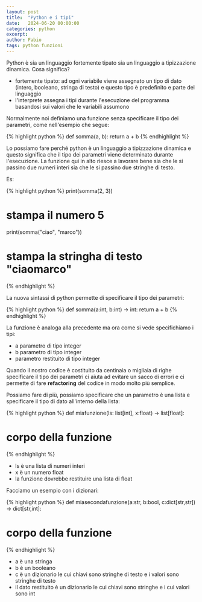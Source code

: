 ```yaml
---
layout: post
title:  "Python e i tipi"
date:   2024-06-20 00:00:00
categories: python
excerpt: 
author: Fabio
tags: python funzioni
---
```


Python è sia un linguaggio fortemente tipato sia un linguaggio a tipizzazione dinamica. Cosa significa?

* fortemente tipato: ad ogni variabile viene assegnato un tipo di dato (intero, booleano, stringa di testo) e questo tipo è predefinito e parte del linguaggio
* l'interprete assegna i tipi durante l'esecuzione del programma basandosi sui valori che le variabili assumono

Normalmente noi definiamo una funzione senza specificare il tipo dei parametri, come nell'esempio che segue:

{% highlight python %}
def somma(a, b):
  return a + b
{% endhighlight %}

Lo possiamo fare perché python è un linguaggio a tipizzazione dinamica e questo significa che il tipo dei parametri viene determinato durante l'esecuzione.
La funzione qui in alto riesce a lavorare bene sia che le si passino due numeri interi sia che le si passino due stringhe di testo.

Es:

{% highlight python %}
print(somma(2, 3))
# stampa il numero 5
print(somma("ciao", "marco"))
# stampa la stringha di testo "ciaomarco"
{% endhighlight %}

La nuova sintassi di python permette di specificare il tipo dei parametri:

{% highlight python %}
def somma(a:int, b:int) -> int:
  return a + b
{% endhighlight %}

La funzione è analoga alla precedente ma ora come si vede specifichiamo i tipi:

* a parametro di tipo integer
* b parametro di tipo integer
* parametro restituito di tipo integer

Quando il nostro codice è costituito da centinaia o migliaia di righe specificare il tipo dei parametri ci aiuta ad evitare un sacco di errori e ci permette di fare **refactoring** del codice in modo molto più semplice.

Possiamo fare di più, possiamo specificare che un parametro è una lista e specificare il tipo di dato all'interno della lista:

{% highlight python %}
def miafunzione(ls: list[int], x:float) -> list[float]:
  # corpo della funzione
{% endhighlight %}

* ls è una lista di numeri interi
* x è un numero float 
* la funzione dovrebbe restituire una lista di float

Facciamo un esempio con i dizionari:

{% highlight python %}
def miasecondafunzione(a:str, b:bool, c:dict[str,str]) -> dict[str,int]:
  # corpo della funzione
{% endhighlight %}

* a è una stringa
* b è un booleano
* c è un dizionario le cui chiavi sono stringhe di testo e i valori sono stringhe di testo
* il dato restituito è un dizionario le cui chiavi sono stringhe e i cui valori sono int



